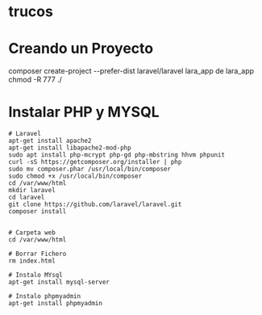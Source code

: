 # trucos

# Creando un Proyecto
composer create-project --prefer-dist laravel/laravel lara_app
de lara_app
chmod -R 777 ./


# Instalar PHP y MYSQL
```
# Laravel
apt-get install apache2
apt-get install libapache2-mod-php
sudo apt install php-mcrypt php-gd php-mbstring hhvm phpunit
curl -sS https://getcomposer.org/installer | php
sudo mv composer.phar /usr/local/bin/composer
sudo chmod +x /usr/local/bin/composer
cd /var/www/html
mkdir laravel
cd laravel
git clone https://github.com/laravel/laravel.git
composer install


# Carpeta web
cd /var/www/html

# Borrar Fichero
rm index.html

# Instalo MYsql
apt-get install mysql-server

# Instalo phpmyadmin
apt-get install phpmyadmin
```

